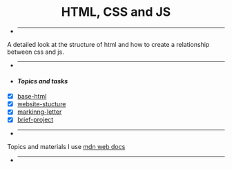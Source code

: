 <h1 align="center">HTML, CSS and JS</h1>

- <hr/>

A detailed look at the structure of html and how to create a relationship between css and js.

- <hr/>

- <h4><i>Topics and tasks</i></h4>

- [x] [base-html](base-html)
- [x] [website-stucture](website-stucture)
- [x] [markinng-letter](markinng-letter)
- [x] [brief-project](brief-project)

- <hr/>

Topics and materials I use <a href="https://developer.mozilla.org/en-US/docs/Learn/HTML">mdn web docs</a>

- <hr/>